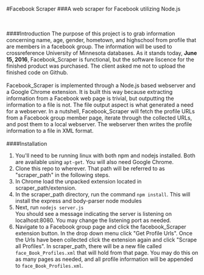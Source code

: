 #Facebook Scraper
###A web scraper for Facebook utilizing Node.js

<br><br>
####Introduction
The purpose of this project is to grab information
concerning name, age, gender, hometown, and highschool
from profile that are members in a facebook group. The information will
be used to crossreference University of Minnesota databases.
As it stands today, **June 15, 2016**,
Facebook_Scraper is functional, but the software liscence for the finished product
was purchased. The client asked me not to upload the finished code on Github.
<br><br>
Facebook_Scraper is implemented through a Node.js
based webserver and a Google Chrome extension. It is built this way
because extracting information from a Facebook web page is trivial,
but outputting the information to a file is not. The file output aspect is
what generated a need for a webserver. In a nutshell, Facebook_Scraper will
fetch the profile URLs from a Facebook group member page, iterate through the collected URLs, and post them to
a local webserver. The webserver then writes the profile information to a file in XML format.
<br><br>
####Installation
<ol>
	<li>You'll need to be running linux with both npm and nodejs
	installed. Both are available using <code>apt-get</code>.
	You will also need Google Chrome.</li>
	<li>Clone this repo to wherever. That path will be referred to as
	"scraper_path" in the following steps.</li>
	<li>In Chrome load the unpacked extension located in
	scraper_path/extension.</li>
	<li>In the scraper_path directory, run the command
	<code>npm install</code>. This will install the express and
	body-parser node modules</li>
	<li>Next, run <code>nodejs server.js</code><br>You should see a
	message indicating the server is listening on localhost:8080. You
	may change the listening port as needed.</li>
	<li>Navigate to a Facebook group page and click the
	facebook_Scraper extension button. In the drop down menu click "Get Profile Urls".
	Once the Urls have been collected click the extension again and click "Scrape all Profiles".
	In scraper_path, there will be a new
	file called <code>face_Book_Profiles.xml</code> that will hold  from
	that page. You may do this on as many pages as needed, and all
	profile information will be appended to <code>face_Book_Profiles.xml</code>.</li>
</ol>
